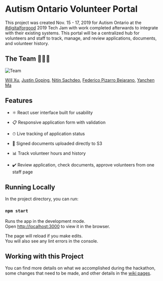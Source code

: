 # Autism Ontario Volunteer Portal

This project was created Nov. 15 - 17, 2019 for Autism Ontario at the [\#digitalforgood](https://www.digitalforgood.com/) 2019 Tech Jam  with work completed afterwards to integrate with their existing systems. This portal will be a centralized hub for volunteers and staff to track, manage, and review applications, documents, and volunteer history.

## The Team 👨🏻‍💻

![Team](https://yanchen.s3.amazonaws.com/AM5_8639.jpg)

[Will Xu](https://github.com/xuwil), [Justin Goping](https://github.com/jgoping), [Nitin Sachdeo](https://github.com/NitinSachdeo), [Federico Pizarro Bejarano](https://github.com/Federico-PizarroBejarano), [Yanchen Ma](https://github.com/yanchenm)

## Features

- ⚛️ React user interface built for usability

- 📋 Responsive application form with validation

- ⏱ Live tracking of application status

- 📡 Signed documents uploaded directly to S3

- 📊 Track volunteer hours and history

- ✔️ Review application, check documents, approve volunteers from one staff page

## Running Locally

In the project directory, you can run:

### `npm start`

Runs the app in the development mode.<br />
Open [http://localhost:3000](http://localhost:3000) to view it in the browser.

The page will reload if you make edits.<br />
You will also see any lint errors in the console.


## Working with this Project

You can find more details on what we accomplished during the hackathon, some changes that need to be made, and other details in the [wiki pages](https://github.com/yanchenm/volunteer-portal/wiki).
